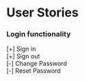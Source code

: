 
# User Stories

###  Login functionality
[+] Sign in \
[+] Sign out \
[-] Change Password \
[-] Reset Password 

